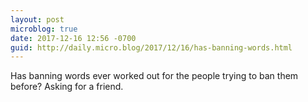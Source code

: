 ```yaml
---
layout: post
microblog: true
date: 2017-12-16 12:56 -0700
guid: http://daily.micro.blog/2017/12/16/has-banning-words.html
---
```

Has banning words ever worked out for the people trying to ban them before?  Asking for a friend.
